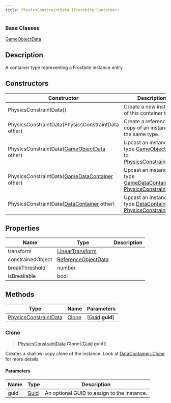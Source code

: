 ```yaml
---
title: PhysicsConstraintData (Frostbite Container)
---
```

### Base Classes

[GameObjectData](GameObjectData)

## Description

A container type representing a Frostbite instance entry.

## Constructors

| Constructor                                                                      | Description                                                                                                                       |
| -------------------------------------------------------------------------------- | --------------------------------------------------------------------------------------------------------------------------------- |
| PhysicsConstraintData()                                                          | Create a new instance of this container type.                                                                                     |
| PhysicsConstraintData(PhysicsConstraintData other)                               | Create a reference copy of an instance of the same type.                                                                          |
| PhysicsConstraintData([GameObjectData](GameObjectData) other)                    | Upcast an instance of type [GameObjectData](GameObjectData) to [PhysicsConstraintData](PhysicsConstraintData).                    |
| PhysicsConstraintData([GameDataContainer](GameDataContainer) other)              | Upcast an instance of type [GameDataContainer](GameDataContainer) to [PhysicsConstraintData](PhysicsConstraintData).              |
| PhysicsConstraintData([DataContainer](/vext/ref/cls/shr/datacontainer) other) | Upcast an instance of type [DataContainer](/vext/ref/cls/shr/datacontainer) to [PhysicsConstraintData](PhysicsConstraintData). |

## Properties

| Name              | Type                                                    | Description |
| ----------------- | ------------------------------------------------------- | ----------- |
| transform         | [LinearTransform](/vext/ref/cls/shr/LinearTransform) |             |
| constrainedObject | [ReferenceObjectData](ReferenceObjectData)              |             |
| breakThreshold    | number                                                  |             |
| isBreakable       | bool                                                    |             |

## Methods

| Type                                           | Name            | Parameters                                     |
| ---------------------------------------------- | --------------- | ---------------------------------------------- |
| [PhysicsConstraintData](PhysicsConstraintData) | [Clone](#clone) | \[[Guid](/vext/ref/cls/shr/guid) **guid**\] |

### Clone

> [PhysicsConstraintData](PhysicsConstraintData) **Clone**(\[[Guid](/vext/ref/cls/shr/guid) **guid**\])

Creates a shallow-copy clone of the instance. Look at [DataContainer::Clone](/vext/ref/cls/shr/datacontainer#clone) for more details.

#### Parameters

| Name | Type         | Description                                 |
| ---- | ------------ | ------------------------------------------- |
| guid | [Guid](Guid) | An optional GUID to assign to the instance. |
